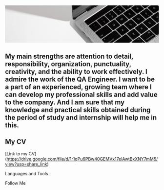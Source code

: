 ![Header](https://github.com/SerhijNazarchuk/SerhiiNazarchuk/blob/main/assets/1111.jpg)

## My main strengths are attention to detail, responsibility, organization, punctuality, creativity, and the ability to work effectively. I admire the work of the QA Engineer. I want to be a part of an experienced, growing team where I can develop my professional skills and add value to the company. And I am sure that my knowledge and practical skills obtained during the period of study and internship will help me in this.

## My CV 
[Link to my CV] (https://drive.google.com/file/d/1r1qPu6PBw40GEMVx17elAwtBxXNY7mM5/view?usp=share_link)

Languages and Tools

Follow Me
